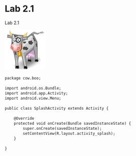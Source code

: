 Lab 2.1
====

Lab 2.1

![Splash Icon](img/splash_icon.png)

    package cow.boo;
     
    import android.os.Bundle;
    import android.app.Activity;
    import android.view.Menu;
     
    public class SplashActivity extends Activity {
     
        @Override
        protected void onCreate(Bundle savedInstanceState) {
            super.onCreate(savedInstanceState);
            setContentView(R.layout.activity_splash);
        }
     
    }

